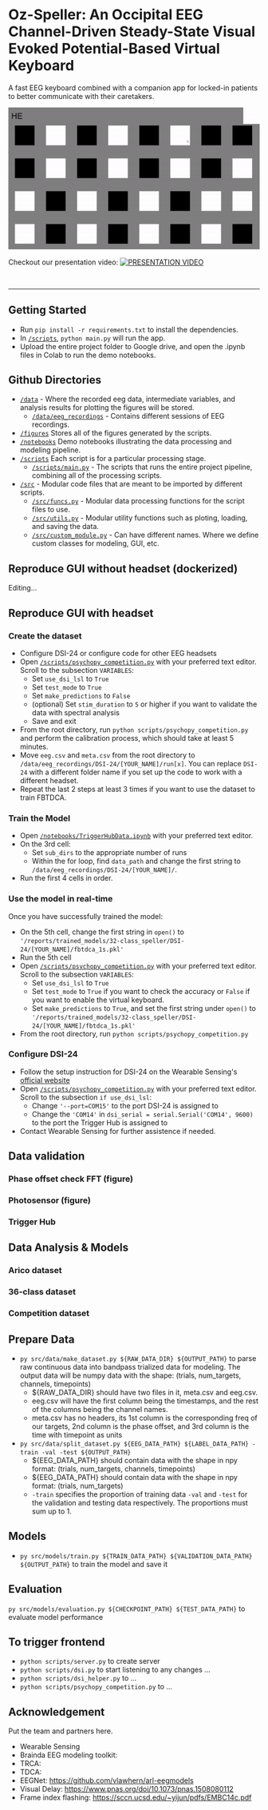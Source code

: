 # Oz-Speller: An Occipital EEG Channel-Driven Steady-State Visual Evoked Potential-Based Virtual Keyboard
A fast EEG keyboard combined with a companion app for locked-in patients to better communicate with their caretakers.</br>

![GIF DEMO](./reports/figures/speller.gif)

Checkout our presentation video:
[![PRESENTATION VIDEO](https://img.youtube.com/vi/-5eUUtTdpno/0.jpg)](https://www.youtube.com/watch?v=-5eUUtTdpno)

</br>

---

## Getting Started
- Run `pip install -r requirements.txt` to install the dependencies.
- In [`/scripts`](https://github.com/NeuroTech-UCSD/Project-Template/tree/main/scripts), `python main.py` will run the app.
- Upload the entire project folder to Google drive, and open the .ipynb files in Colab to run the demo notebooks.

## Github Directories
<!-- ![](./figures/github_schema.png) -->
- [`/data`](https://github.com/NeuroTech-UCSD/Project-Template/tree/main/data) - Where the recorded eeg data, intermediate variables, and analysis results for plotting the figures will be stored. 
	- [`/data/eeg_recordings`](https://github.com/NeuroTech-UCSD/Project-Template/tree/main/data/eeg_recordings) - Contains different sessions of EEG recordings.
- [`/figures`](https://github.com/NeuroTech-UCSD/Project-Template/tree/main/figures) Stores all of the figures generated by the scripts. 
- [`/notebooks`](https://github.com/NeuroTech-UCSD/Project-Template/tree/main/notebooks) Demo notebooks illustrating the data processing and modeling pipeline. 
- [`/scripts`](https://github.com/NeuroTech-UCSD/Project-Template/tree/main/scripts) Each script is for a particular processing stage.
	- [`/scripts/main.py`](https://github.com/NeuroTech-UCSD/Project-Template/blob/main/scripts/main.py) - The scripts that runs the entire project pipeline, combining all of the processing scripts.
- [`/src`](https://github.com/NeuroTech-UCSD/Project-Template/tree/main/src) - Modular code files that are meant to be imported by different scripts.
	- [`/src/funcs.py`](https://github.com/NeuroTech-UCSD/Project-Template/blob/main/src/funcs.py) - Modular data processing functions for the script files to use.
	- [`/src/utils.py`](https://github.com/NeuroTech-UCSD/Project-Template/blob/main/src/utils.py) - Modular utility functions such as ploting, loading, and saving the data.
	- [`/src/custom_module.py`](https://github.com/NeuroTech-UCSD/Project-Template/blob/main/src/custom_module.py) - Can have different names. Where we define custom classes for modeling, GUI, etc.

## Reproduce GUI without headset (dockerized)
Editing...

## Reproduce GUI with headset
### Create the dataset
- Configure DSI-24 or configure code for other EEG headsets
- Open [`/scripts/psychopy_competition.py`](https://github.com/NeuroTech-UCSD/Oz-Speller/blob/main/scripts/psychopy_competition.py) with your preferred text editor. Scroll to the subsection `VARIABLES`: 
  - Set `use_dsi_lsl` to `True`
  - Set `test_mode` to `True`
  - Set `make_predictions` to `False`
  - (optional) Set `stim_duration` to `5` or higher if you want to validate the data with spectral analysis
  - Save and exit
- From the root directory, run `python scripts/psychopy_competition.py` and perform the calibration process, which should take at least 5 minutes.
- Move `eeg.csv` and `meta.csv` from the root directory to `/data/eeg_recordings/DSI-24/[YOUR_NAME]/run[x]`. You can replace `DSI-24` with a different folder name if you set up the code to work with a different headset.
- Repeat the last 2 steps at least 3 times if you want to use the dataset to train FBTDCA.
### Train the Model
- Open [`/notebooks/TriggerHubData.ipynb`](https://github.com/NeuroTech-UCSD/Oz-Speller/blob/main/scripts/psychopy_competition.py) with your preferred text editor. 
- On the 3rd cell:
  - Set `sub_dirs` to the appropriate number of runs
  - Within the for loop, find `data_path` and change the first string to `/data/eeg_recordings/DSI-24/[YOUR_NAME]/`.
- Run the first 4 cells in order.
### Use the model in real-time
Once you have successfully trained the model:
- On the 5th cell, change the first string in `open()` to `'/reports/trained_models/32-class_speller/DSI-24/[YOUR_NAME]/fbtdca_1s.pkl'`
- Run the 5th cell
- Open [`/scripts/psychopy_competition.py`](https://github.com/NeuroTech-UCSD/Oz-Speller/blob/main/scripts/psychopy_competition.py) with your preferred text editor. Scroll to the subsection `VARIABLES`: 
  - Set `use_dsi_lsl` to `True`
  - Set `test_mode` to `True` if you want to check the accuracy or `False` if you want to enable the virtual keyboard.
  - Set `make_predictions` to `True`, and set the first string under `open()` to `'/reports/trained_models/32-class_speller/DSI-24/[YOUR_NAME]/fbtdca_1s.pkl'`
- From the root directory, run `python scripts/psychopy_competition.py` 
### Configure DSI-24
- Follow the setup instruction for DSI-24 on the Wearable Sensing's [official website](https://wearablesensing.com/dsi-24/)
- Open [`/scripts/psychopy_competition.py`](https://github.com/NeuroTech-UCSD/Oz-Speller/blob/main/scripts/psychopy_competition.py) with your preferred text editor. Scroll to the subsection `if use_dsi_lsl`: 
  - Change `'--port=COM15'` to the port DSI-24 is assigned to
  - Change the `'COM14'` in `dsi_serial = serial.Serial('COM14', 9600)` to the port the Trigger Hub is assigned to
- Contact Wearable Sensing for further assistence if needed.

## Data validation
### Phase offset check FFT (figure)
### Photosensor (figure)
### Trigger Hub

## Data Analysis & Models
### Arico dataset
### 36-class dataset 
### Competition dataset

## Prepare Data
- `py src/data/make_dataset.py ${RAW_DATA_DIR} ${OUTPUT_PATH}` to parse raw continuous data into bandpass trialized data for modeling. The output data will be numpy data with the shape: (trials, num_targets, channels, timepoints) 
  - ${RAW_DATA_DIR} should have two files in it, meta.csv and eeg.csv.
  - eeg.csv will have the first column being the timestamps, and the rest of the columns
being the channel names. 
  - meta.csv has no headers, its 1st column is the corresponding freq of our targets, 2nd column is the phase offset, and 
3rd column is the time with timepoint as units
- `py src/data/split_dataset.py ${EEG_DATA_PATH} ${LABEL_DATA_PATH} -train -val -test ${OUTPUT_PATH}` 
  - ${EEG_DATA_PATH} should contain data with the shape in npy format: (trials, num_targets, channels, timepoints)
  - ${EEG_DATA_PATH} should contain data with the shape in npy format: (trials, num_targets)
  - `-train` specifies the proportion of training data `-val` and `-test` for the validation and testing data respectively. The proportions must sum up to 1.


## Models
- `py src/models/train.py ${TRAIN_DATA_PATH} ${VALIDATION_DATA_PATH} ${OUTPUT_PATH}` to train the model and save it

## Evaluation
`py src/models/evaluation.py ${CHECKPOINT_PATH} ${TEST_DATA_PATH}` to evaluate model performance

## To trigger frontend
- `python scripts/server.py` to create server
- `python scripts/dsi.py` to start listening to any changes ...
- `python scripts/dsi_helper.py` to ...
- `python scripts/psychopy_competition.py` to ...

## Acknowledgement
Put the team and partners here.
- Wearable Sensing
- Brainda EEG modeling toolkit: 
- TRCA:
- TDCA:
- EEGNet: https://github.com/vlawhern/arl-eegmodels
- Visual Delay: https://www.pnas.org/doi/10.1073/pnas.1508080112
- Frame index flashing: https://sccn.ucsd.edu/~yijun/pdfs/EMBC14c.pdf
